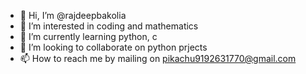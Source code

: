 - 👋 Hi, I’m @rajdeepbakolia
- 👀 I’m interested in coding and mathematics
- 🌱 I’m currently learning python, c
- 💞️ I’m looking to collaborate on python prjects
- 📫 How to reach me by mailing on pikachu9192631770@gmail.com

<!---
rajdeepbakolia/rajdeepbakolia is a ✨ special ✨ repository because its `README.md` (this file) appears on your GitHub profile.
You can click the Preview link to take a look at your changes.
--->
